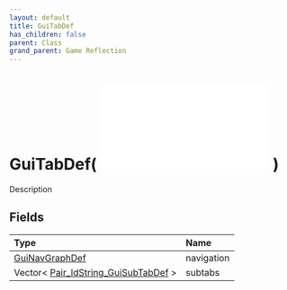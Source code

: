 ```yaml
---
layout: default
title: GuiTabDef
has_children: false
parent: Class
grand_parent: Game Reflection
---
```

# GuiTabDef( ![ GuiNavNodeDef ](/game-reflection/classes/gui_nav_node_def.md) )
Description 

## Fields
| Type | Name |
|:-------------|:--------------|
| [GuiNavGraphDef](/game-reflection/classes/gui_nav_graph_def.md) | navigation |
| Vector< [Pair_IdString_GuiSubTabDef](/game-reflection/classes/pair__id_string__gui_sub_tab_def.md) > | subtabs |
